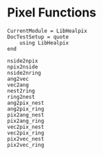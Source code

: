 # Pixel Functions

```@meta
CurrentModule = LibHealpix
DocTestSetup = quote
    using LibHealpix
end
```

```@docs
nside2npix
npix2nside
nside2nring
ang2vec
vec2ang
nest2ring
ring2nest
ang2pix_nest
ang2pix_ring
pix2ang_nest
pix2ang_ring
vec2pix_nest
vec2pix_ring
pix2vec_nest
pix2vec_ring
```


